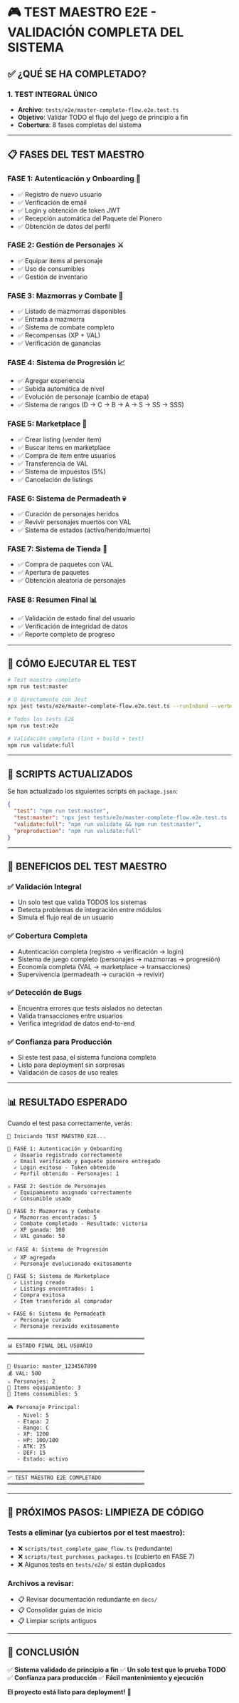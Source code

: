 # 🎮 TEST MAESTRO E2E - VALIDACIÓN COMPLETA DEL SISTEMA

## ✅ ¿QUÉ SE HA COMPLETADO?

### 1. **TEST INTEGRAL ÚNICO**
- **Archivo**: `tests/e2e/master-complete-flow.e2e.test.ts`
- **Objetivo**: Validar TODO el flujo del juego de principio a fin
- **Cobertura**: 8 fases completas del sistema

---

## 📋 FASES DEL TEST MAESTRO

### **FASE 1: Autenticación y Onboarding** 📝
- ✅ Registro de nuevo usuario
- ✅ Verificación de email
- ✅ Login y obtención de token JWT
- ✅ Recepción automática del Paquete del Pionero
- ✅ Obtención de datos del perfil

### **FASE 2: Gestión de Personajes** ⚔️
- ✅ Equipar items al personaje
- ✅ Uso de consumibles
- ✅ Gestión de inventario

### **FASE 3: Mazmorras y Combate** 🏰
- ✅ Listado de mazmorras disponibles
- ✅ Entrada a mazmorra
- ✅ Sistema de combate completo
- ✅ Recompensas (XP + VAL)
- ✅ Verificación de ganancias

### **FASE 4: Sistema de Progresión** 📈
- ✅ Agregar experiencia
- ✅ Subida automática de nivel
- ✅ Evolución de personaje (cambio de etapa)
- ✅ Sistema de rangos (D → C → B → A → S → SS → SSS)

### **FASE 5: Marketplace** 🛒
- ✅ Crear listing (vender item)
- ✅ Buscar items en marketplace
- ✅ Compra de item entre usuarios
- ✅ Transferencia de VAL
- ✅ Sistema de impuestos (5%)
- ✅ Cancelación de listings

### **FASE 6: Sistema de Permadeath** 💀
- ✅ Curación de personajes heridos
- ✅ Revivir personajes muertos con VAL
- ✅ Sistema de estados (activo/herido/muerto)

### **FASE 7: Sistema de Tienda** 🏪
- ✅ Compra de paquetes con VAL
- ✅ Apertura de paquetes
- ✅ Obtención aleatoria de personajes

### **FASE 8: Resumen Final** 📊
- ✅ Validación de estado final del usuario
- ✅ Verificación de integridad de datos
- ✅ Reporte completo de progreso

---

## 🚀 CÓMO EJECUTAR EL TEST

```bash
# Test maestro completo
npm run test:master

# O directamente con Jest
npx jest tests/e2e/master-complete-flow.e2e.test.ts --runInBand --verbose

# Todos los tests E2E
npm run test:e2e

# Validación completa (lint + build + test)
npm run validate:full
```

---

## 📝 SCRIPTS ACTUALIZADOS

Se han actualizado los siguientes scripts en `package.json`:

```json
{
  "test": "npm run test:master",
  "test:master": "npx jest tests/e2e/master-complete-flow.e2e.test.ts --runInBand --detectOpenHandles --verbose",
  "validate:full": "npm run validate && npm run test:master",
  "preproduction": "npm run validate:full"
}
```

---

## 🎯 BENEFICIOS DEL TEST MAESTRO

### ✅ **Validación Integral**
- Un solo test que valida TODOS los sistemas
- Detecta problemas de integración entre módulos
- Simula el flujo real de un usuario

### ✅ **Cobertura Completa**
- Autenticación completa (registro → verificación → login)
- Sistema de juego completo (personajes → mazmorras → progresión)
- Economía completa (VAL → marketplace → transacciones)
- Supervivencia (permadeath → curación → revivir)

### ✅ **Detección de Bugs**
- Encuentra errores que tests aislados no detectan
- Valida transacciones entre usuarios
- Verifica integridad de datos end-to-end

### ✅ **Confianza para Producción**
- Si este test pasa, el sistema funciona completo
- Listo para deployment sin sorpresas
- Validación de casos de uso reales

---

## 📊 RESULTADO ESPERADO

Cuando el test pasa correctamente, verás:

```
🚀 Iniciando TEST MAESTRO E2E...

📝 FASE 1: Autenticación y Onboarding
  ✓ Usuario registrado correctamente
  ✓ Email verificado y paquete pionero entregado
  ✓ Login exitoso - Token obtenido
  ✓ Perfil obtenido - Personajes: 1

⚔️ FASE 2: Gestión de Personajes
  ✓ Equipamiento asignado correctamente
  ✓ Consumible usado

🏰 FASE 3: Mazmorras y Combate
  ✓ Mazmorras encontradas: 5
  ✓ Combate completado - Resultado: victoria
  ✓ XP ganada: 100
  ✓ VAL ganado: 50

📈 FASE 4: Sistema de Progresión
  ✓ XP agregada
  ✓ Personaje evolucionado exitosamente

🛒 FASE 5: Sistema de Marketplace
  ✓ Listing creado
  ✓ Listings encontrados: 1
  ✓ Compra exitosa
  ✓ Item transferido al comprador

💀 FASE 6: Sistema de Permadeath
  ✓ Personaje curado
  ✓ Personaje revivido exitosamente

═══════════════════════════════════════════
📊 ESTADO FINAL DEL USUARIO
═══════════════════════════════════════════

👤 Usuario: master_1234567890
💰 VAL: 500
⚔️ Personajes: 2
🎒 Items equipamiento: 3
🧪 Items consumibles: 5

🎮 Personaje Principal:
   - Nivel: 5
   - Etapa: 2
   - Rango: C
   - XP: 1200
   - HP: 100/100
   - ATK: 25
   - DEF: 15
   - Estado: activo

═══════════════════════════════════════════
✅ TEST MAESTRO E2E COMPLETADO
═══════════════════════════════════════════
```

---

## 🧹 PRÓXIMOS PASOS: LIMPIEZA DE CÓDIGO

### Tests a eliminar (ya cubiertos por el test maestro):
- ❌ `scripts/test_complete_game_flow.ts` (redundante)
- ❌ `scripts/test_purchases_packages.ts` (cubierto en FASE 7)
- ❌ Algunos tests en `tests/e2e/` si están duplicados

### Archivos a revisar:
- 📋 Revisar documentación redundante en `docs/`
- 📋 Consolidar guías de inicio
- 📋 Limpiar scripts antiguos

---

## 🎉 CONCLUSIÓN

✅ **Sistema validado de principio a fin**
✅ **Un solo test que lo prueba TODO**
✅ **Confianza para producción**
✅ **Fácil mantenimiento y ejecución**

**El proyecto está listo para deployment!** 🚀
